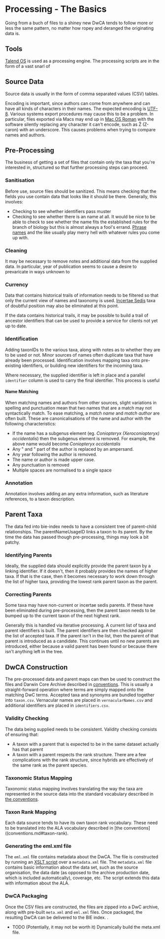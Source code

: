 # Processing - The Basics

Going from a buch of files to a shiney new DwCA tends to follow more or less the same pattern,
no matter how ropey and deranged the originating data is.

## Tools

[Talend OS](http://www.talend.com/) is used as a processing engine.
The processing scripts are in the form of a vast snarl of 

## Source Data

Source data is usually in the form of comma separated values (CSV) tables.

Encoding is important, since authors can come from anywhere and can have all kinds of characters in their names.
The expected encoding is [UTF-8](http://www.unicode.org).
Various systems export procedures may cause this to be a problem.
In particular, files exported via Macs may end up in [Mac OS Roman](https://en.wikipedia.org/wiki/Mac_OS_Roman)
with the software silently replacing any character it can't encode, such as Ž (Z-caron) with an underscore.
This causes problems when trying to compare names and authors.

## Pre-Processing

The business of getting a set of files that contain only the taxa that you're interested in,
structured so that further processing steps can proceed.

### Sanitisation

Before use, source files should be sanitized.
This means checking that the fields you use contain data that looks like it should be there.
Generally, this involves:

* Checking to see whether identifiers pass muster
* Checking to see whether there is an name at all.
It would be nice to be able to check to see whether the name fits the established rules for
the branch of biology but this is almost always a fool's errand.
[Phrase names](glossary.md#def-phrase-name) and the like usually play merry hell with whatever rules you come up with.

### Cleaning

It may be necessary to remove notes and additional data from the supplied data.
In particular, year of publication seems to cause a desire to prevaricate in ways unknown to 

### Currency

Data that contains historical trails of information needs to be filtered so that only the current
view of names and taxonomy is used.
[Incertae Sedis](glossary.md#def-incertae-sedis) taxa of doubtful position may also be eliminated at this point.

If the data contains historical trails, it may be possible to build a trail of ancestor identifiers
that can be used to provide a service for clients not yet up to date. 


### Identification

Adding taxonIDs to the various taxa, along with notes as to whether they are to be used or not.
Minor sources of names often duplicate taxa that have already been processed.
Identification involves mapping taxa onto pre-existing identifiers, or building new identifiers for the incoming taxa.

Where necessary, the supplied identifier is left in place  and a parallel `identifier` column is used
to carry the final identifier.
This process is useful 

#### <a name="name-matching"/> Name Matching

When matching names and authors from other sources, slight variations in spelling and punctuation
mean that two names that are a match may not syntactically match.
To ease matching, a *match name* and *match author* are often built.
These are canonicalisations of the name and author with the following characteristics:

* If the name has a subgenus element (eg. *Coniopteryx (Xeroconiopteryx) occidentalis*) then the subgenus element is removed.
For example, the above name would become *Coniopteryx occidentalis*
* Any " and " part of the author is replaced by an ampersand.
* Any year following the author is removed.
* The name or author is made upper case.
* Any punctuation is removed
* Multiple spaces are normalised to a single space


### Annotation

Annotation involves adding an any extra information, such as literature references, to a taxon description.


## Parent Taxa

The data fed into bie-index needs to have a consistent tree of parent-child relationships.
The parentNameUsageID links a taxon to its parent.
By the time the data has passed though pre-processing, things may look a bit patchy.

### Identifying Parents

Ideally, the supplied data should explicitly provide the parent taxon by a linking identifier.
If it doesn't, then it probably provides the names of higher taxa.
If that is the case, then it becomes necessary to work down through the list of higher taxa, providing
the lowest rank parent taxon as the parent.


### <a name="correcting-parents"/> Correcting Parents

Some taxa may have non-current or incertae sedis parents.
If these have been eliminated during pre-processing, then the parent taxon needs to be bumped up to the 
current taxon of the next highest rank.

Generally this is handled via iterative processing.
A current list of taxa and parent identifiers is built.
The parent identifiers are then checked against the list of accepted taxa.
If the parent isn't in the list, then the parent of that parent is introduced as a candidate.
This continues until no new parents are introduced, either because a valid parent has been found
or because there isn't anything left in the tree.


## DwCA Construction

The pre-processed data and parent maps can then be used to construct the
files and Darwin Core Archive described in [conventions](conventions.md).
This is usually a straight-forward operation where terms are simply mapped onto the matching DwC terms.
Accepted taxa and synonyms are bundled together into `taxon.csv`.
Vernacular names are placed in `vernacularNames.csv` and additional identifiers are placed in `identifiers.csv`.

### Validity Checking

The data being supplied needs to be consistent.
Validity checking consists of ensuring that:

* A taxon with a parent that is expected to be in the same dataset actually has that parent
* A taxon with a parent respects the rank structure.
There are a few complications with the rank structure, since hybrids are effectively of the same rank
as the parent species.

### Taxonomic Status Mapping

Taxonomic status mapping involves translating the way the taxa are represented in the source data
into the standard vocabulary described in [the conventions](conventions.md#taxonomic-status).


### Taxon Rank Mapping

Each data source tends to have its own taxon rank vocabulary.
These need to be translated into the ALA vocabulary described in [the conventions]((conventions.md#taxon-rank).

### Generating the eml.xml file

The `eml.xml` file contains metadata about the DwCA.
The file is constructed by running an [XSLT script](eml.xsl) over a `metadata.xml` file.
The `metadata.xml` file contains basic information about the data set, such as the source organisation, the
data date (as opposed to the archive production date, which is included automatically), coverage, etc.
The script extends this data with information about the ALA.

### DwCA Packaging

Once the CSV files are constructed, the files are zipped into a DwC archive, along with
pre-built `meta.xml` and `eml.xml` files.
Once packaged, the resulting DwCA can be delivered to the BIE index.
.
* TODO (Potentially, it may not be worth it) Dynamically build the meta.xml file.





